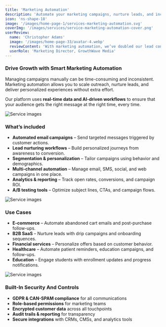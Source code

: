```yaml
---
title: 'Marketing Automation'
description: 'Automate your marketing campaigns, nurture leads, and increase ROI with smart workflows and real-time personalization.'
icon: 'ns-shape-18'
image: '/images/home-page-1/services-marketing-automation.svg'
coverImg: '/images/services/service-marketing-automation-cover.png'
userReview:
  name: 'Christopher Adams'
  image: '/images/home-page-33/avatar-4.webp'
  reviewContent: 'With marketing automation, we’ve doubled our lead conversions while cutting campaign management time in half. It’s become a vital part of our growth strategy.'
  userRole: 'Marketing Director, GrowthWave Media'
---
```


### Drive Growth with Smart Marketing Automation

Managing campaigns manually can be time-consuming and inconsistent. Marketing automation allows you to scale outreach, nurture leads, and deliver personalized experiences without extra effort.

Our platform uses **real-time data and AI-driven workflows** to ensure that your audience gets the right message at the right time, every time.

![Service images](/images/services/service-details-1.png)

### What’s included

- **Automated email campaigns** – Send targeted messages triggered by customer actions.
- **Lead nurturing workflows** – Build personalized journeys from awareness to conversion.
- **Segmentation & personalization** – Tailor campaigns using behavior and demographics.
- **Multi-channel automation** – Manage email, SMS, social, and web campaigns in one place.
- **Analytics & reporting** – Track open rates, conversions, and campaign ROI.
- **A/B testing tools** – Optimize subject lines, CTAs, and campaign flows.

![Service images](/images/services/service-details-2.png)

### Use Cases

- **E-commerce** – Automate abandoned cart emails and post-purchase follow-ups.
- **B2B SaaS** – Nurture leads with drip campaigns and onboarding sequences.
- **Financial services** – Personalize offers based on customer behavior.
- **Healthcare** – Automate patient reminders, education campaigns, and follow-ups.
- **Education** – Engage students with enrollment updates and progress notifications.

![Service images](/images/services/service-details-3.jpg)

### Built-In Security And Controls

- **GDPR & CAN-SPAM compliance** for all communications
- **Role-based permissions** for marketing teams
- **Encrypted customer data** across all touchpoints
- **Audit trails & reporting** for transparency
- **Secure integrations** with CRMs, CMSs, and analytics tools
